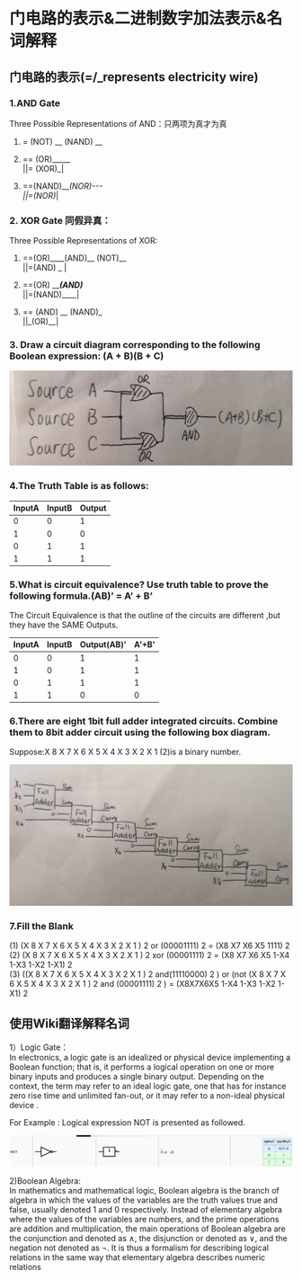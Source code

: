 # 门电路的表示&二进制数字加法表示&名词解释
## 门电路的表示(=/_represents electricity wire)
### 1.AND Gate
Three Possible Representations of AND：只两项为真才为真  
1. = (NOT) __ (NAND) __   

2. ==   (OR)_____  
   ||= (XOR)_|

3. ==(NAND)___(NOR)---  
   ||=(NOR)_|  



### 2. XOR Gate 同假异真： 
Three Possible Representations of XOR:
1. ==(OR)____(AND)__  (NOT)__  
   ||=(AND) _ | 

2. ==(OR) _____(AND)___  
  ||=(NAND)____|   

3. == (AND) __ (NAND)_  
   ||_(OR)__|

### 3. Draw a circuit diagram corresponding to the following Boolean expression: (A + B)(B + C)
![(A+B)(B+C)](images/Circuit3.jpg)

### 4.The Truth Table is as follows:  
  InputA|InputB|Output
  -|-|-
  0|0|1
  1|0|0
  0|1|1
  1|1|1

  ### 5.What is circuit equivalence? Use truth table to prove the following formula.(AB)’ = A’ + B’
  The Circuit Equivalence is that the outline of the circuits are different ,but they have the SAME Outputs.

  InputA|InputB|Output(AB)'|A'+B'
  -|-|-|-
  0|0|1|1
  1|0|1|1
  0|1|1|1
  1|1|0|0  

  ### 6.There are eight 1bit full adder integrated circuits. Combine them to 8bit adder circuit using the following box diagram.
  Suppose:X
8
X
7
X
6
X
5
X
4
X
3
X
2
X
1  (2)is a binary number.

  ![Circuit](images/8bits.jpg)
  ### 7.Fill the Blank
  (1)  (X
8
X
7
X
6
X
5
X
4
X
3
X
2
X
1
)
2
or (00001111)
2
= (X8 X7 X6 X5 1111)
2  
(2)  (X
8
X
7
X
6
X
5
X
4
X
3
X
2
X
1
)
2
xor (00001111)
2
= (X8 X7 X6 X5 1-X4 1-X3 1-X2 1-X1)
2  
(3)  ((X
8
X
7
X
6
X
5
X
4
X
3
X
2
X
1
)
2 
and(11110000)
2 
)
or  (not (X
8
X
7
X
6
X
5
X
4
X
3
X
2
X
1
)
2
and (00001111)
2
)  =  (X8X7X6X5 1-X4 1-X3 1-X2 1-X1)
2


## 使用Wiki翻译解释名词
1）Logic Gate：  
In electronics, a logic gate is an idealized or physical device implementing a Boolean function; that is, it performs a logical operation on one or more binary inputs and produces a single binary output. Depending on the context, the term may refer to an ideal logic gate, one that has for instance zero rise time and unlimited fan-out, or it may refer to a non-ideal physical device .    

For Example : Logical expression NOT is presented as followed.

![NOT](images/NOT.png)

2)Boolean Algebra:   
In mathematics and mathematical logic, Boolean algebra is the branch of algebra in which the values of the variables are the truth values true and false, usually denoted 1 and 0 respectively. Instead of elementary algebra where the values of the variables are numbers, and the prime operations are addition and multiplication, the main operations of Boolean algebra are the conjunction and denoted as ∧, the disjunction or denoted as ∨, and the negation not denoted as ¬. It is thus a formalism for describing logical relations in the same way that elementary algebra describes numeric relations





  